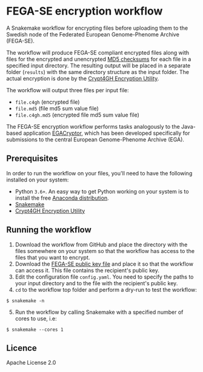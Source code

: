 # FEGA-SE encryption workflow

A Snakemake workflow for encrypting files before uploading them to the Swedish
node of the Federated European Genome-Phenome Archive (FEGA-SE).

The workflow will produce FEGA-SE compliant encrypted files along with files
for the encrypted and unencrypted [MD5 checksums](https://en.wikipedia.org/wiki/MD5)
for each file in a specified input directory. The resulting output will be
placed in a separate folder (`results`) with the same directory structure as
the input folder. The actual encryption is done by the [Crypt4GH Encryption Utility](https://github.com/EGA-archive/crypt4gh).

The workflow will output three files per input file:

- `file.c4gh` (encrypted file)
- `file.md5` (file md5 sum value file)
- `file.c4gh.md5` (encrypted file md5 sum value file)

The FEGA-SE encryption workflow performs tasks analogously to the Java-based
application [EGACryptor](https://ega-archive.org/submission/tools/egacryptor),
which has been developed specifically for submissions to the central European
Genome-Phenome Archive (EGA).

## Prerequisites

In order to run the workflow on your files, you'll need to have the following
installed on your system:

- Python `3.6+`. An easy way to get Python working on your system is to install
  the free [Anaconda distribution](https://www.anaconda.com/products/individual).
- [Snakemake](https://snakemake.readthedocs.io)
- [Crypt4GH Encryption Utility](https://github.com/EGA-archive/crypt4gh)

## Running the workflow

1. Download the workflow from GitHub and place the directory with the files
   somewhere on your system so that the workflow has access to the files that
   you want to encrypt.
2. Download the [FEGA-SE public key file](https://github.com/NBISweden/EGA-SE-user-docs/blob/main/crypt4gh_key.pub)
   and place it so that the workflow can access it. This file contains the
   recipient's public key.
3. Edit the configuration file `config.yaml`. You need to specify the paths to
   your input directory and to the file with the recipient's public key.
4. `cd` to the workflow top folder and perform a dry-run to test the workflow:

```
$ snakemake -n
```

5. Run the workflow by calling Snakemake with a specified number of cores to
   use, i.e:

```
$ snakemake --cores 1
```

## Licence

Apache License 2.0